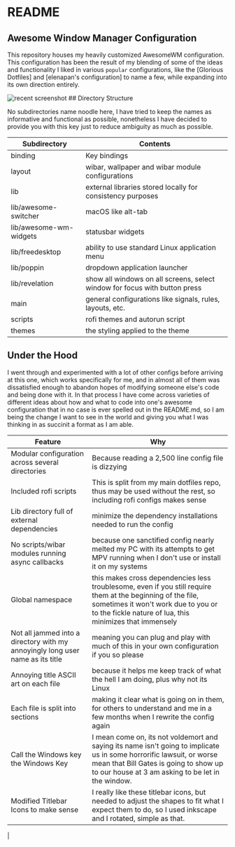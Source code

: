 # README 
## Awesome Window Manager Configuration

This repository houses my heavily customized AwesomeWM configuration. This configuration has been the result of my blending of some of the ideas and functionality I liked in various `popular` configurations, like the [Glorious Dotfiles] and [elenapan's configuration] to name a few, while expanding into its own direction entirely. 

<img src="./Screenshots/awesomescreenshot.png" alt="recent screenshot">
## Directory Structure

No subdirectories name noodle here, I have tried to keep the names as informative and functional as possible, nonetheless I have decided to provide you with this key just to reduce ambiguity as much as possible. 

| Subdirectory | Contents |
|--------------|----------|
| binding | Key bindings |
| layout | wibar, wallpaper and wibar module configurations |
| lib | external libraries stored locally for consistency purposes | 
| lib/awesome-switcher | macOS like alt-tab |
| lib/awesome-wm-widgets | statusbar widgets |
| lib/freedesktop | ability to use standard Linux application menu |
| lib/poppin | dropdown application launcher |
| lib/revelation | show all windows on all screens, select window for focus with button press |
| main | general configurations like signals, rules, layouts, etc. |
| scripts | rofi themes and autorun script |
| themes | the styling applied to the theme | 


## Under the Hood
I went through and experimented with a lot of other configs before arriving at this one, which works specifically for me, and in almost all of them was dissatisfied enough to abandon hopes of modifying someone else's code and being done with it. In that process I have come across varieties of different ideas about how and what to code into one's awesome configuration that in no case is ever spelled out in the README.md, so I am being the change I want to see in the world and giving you what I was thinking in as succinit a format as I am able. 

| Feature | Why |
|---------|-----|
| Modular configuration across several directories | Because reading a 2,500 line config file is dizzying |
| Included rofi scripts | This is split from my main dotfiles repo, thus may be used without the rest, so including rofi configs makes sense |
| Lib directory full of external dependencies | minimize the dependency installations needed to run the config | 
| No scripts/wibar modules running async callbacks | because one sanctified config nearly melted my PC with its attempts to get MPV running when I don't use or install it on my systems |
| Global namespace | this makes cross dependencies less troublesome, even if you still require them at the beginning of the file, sometimes it won't work due to you or to the fickle nature of lua, this minimizes that immensely |
| Not all jammed into a directory with my annoyingly long user name as its title | meaning you can plug and play with much of this in your own configuration if you so please |
| Annoying title ASCII art on each file | because it helps me keep track of what the hell I am doing, plus why not its Linux  |
| Each file is split into sections | making it clear what is going on in them, for others to understand and me in a few months when I rewrite the config again |
| Call the Windows key the Windows Key | I mean come on, its not voldemort and saying its name isn't going to implicate us in some horrorific lawsuit, or worse mean that Bill Gates is going to show up to our house at 3 am asking to be let in the window.  |
| Modified Titlebar Icons to make sense | I really like these titlebar icons, but needed to adjust the shapes to fit what I expect them to do, so I used inkscape and I rotated, simple as that. |
| 
